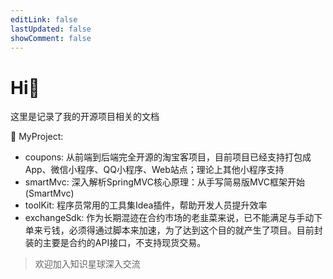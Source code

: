 ```yaml
---
editLink: false
lastUpdated: false
showComment: false
---
```



# Hi👋

这里是记录了我的开源项目相关的文档

🚧 MyProject: 

* coupons: 从前端到后端完全开源的淘宝客项目，目前项目已经支持打包成App、微信小程序、QQ小程序、Web站点；理论上其他小程序支持
* smartMvc: 深入解析SpringMVC核心原理：从手写简易版MVC框架开始(SmartMvc)
* toolKit: 程序员常用的工具集Idea插件，帮助开发人员提升效率
* exchangeSdk: 作为长期混迹在合约市场的老韭菜来说，已不能满足与手动下单来亏钱，必须得通过脚本来加速，为了达到这个目的就产生了项目。目前封装的主要是合约的API接口，不支持现货交易。


> 欢迎加入知识星球深入交流
